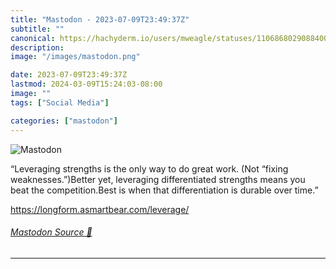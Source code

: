 ```yaml
---
title: "Mastodon - 2023-07-09T23:49:37Z"
subtitle: ""
canonical: https://hachyderm.io/users/mweagle/statuses/110686802908840066
description:
image: "/images/mastodon.png"

date: 2023-07-09T23:49:37Z
lastmod: 2024-03-09T15:24:03-08:00
image: ""
tags: ["Social Media"]

categories: ["mastodon"]
---
```

![Mastodon](/images/mastodon.png)

<p>“Leveraging strengths is the only way to do great work. (Not “fixing weaknesses.”)Better yet, leveraging differentiated strengths means you beat the competition.Best is when that differentiation is durable over time.”</p><p><a href="https://longform.asmartbear.com/leverage/" target="_blank" rel="nofollow noopener noreferrer" translate="no"><span class="invisible">https://</span><span class="ellipsis">longform.asmartbear.com/levera</span><span class="invisible">ge/</span></a></p>


###### [Mastodon Source 🐘](https://hachyderm.io/@mweagle/110686802908840066)

___
